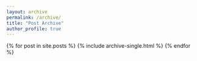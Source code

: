 ```yaml
---
layout: archive
permalink: /archive/
title: "Post Archive"
author_profile: true
---
```


{% for post in site.posts %}
  {% include archive-single.html %}
{% endfor %}
